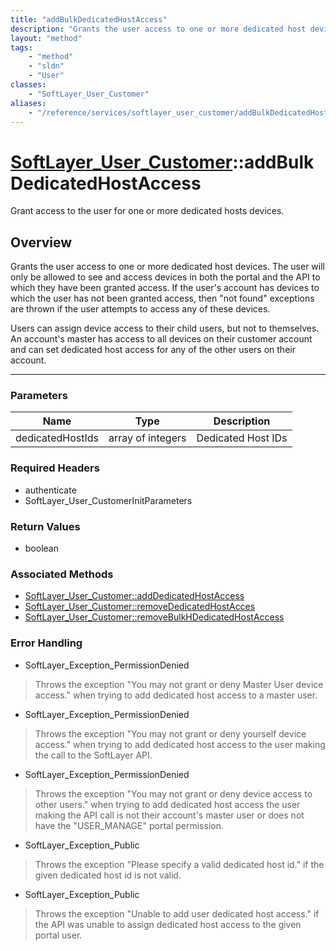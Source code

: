 ```yaml
---
title: "addBulkDedicatedHostAccess"
description: "Grants the user access to one or more dedicated host devices.  The user will only be allowed to see and access devices i... "
layout: "method"
tags:
    - "method"
    - "sldn"
    - "User"
classes:
    - "SoftLayer_User_Customer"
aliases:
    - "/reference/services/softlayer_user_customer/addBulkDedicatedHostAccess"
---
```

# [SoftLayer_User_Customer](/reference/services/SoftLayer_User_Customer)::addBulkDedicatedHostAccess


Grant access to the user for one or more dedicated hosts devices.


## Overview 
Grants the user access to one or more dedicated host devices.  The user will only be allowed to see and access devices in both the portal and the API to which they have been granted access.  If the user's account has devices to which the user has not been granted access, then "not found" exceptions are thrown if the user attempts to access any of these devices. 

Users can assign device access to their child users, but not to themselves. An account's master has access to all devices on their customer account and can set dedicated host access for any of the other users on their account. 

-----

### Parameters 
|Name | Type | Description |
| --- | --- | --- |
|dedicatedHostIds| array of integers| Dedicated Host IDs|


### Required Headers
* authenticate
* SoftLayer_User_CustomerInitParameters


### Return Values
* boolean


### Associated Methods

*  [SoftLayer_User_Customer::addDedicatedHostAccess](/reference/services/SoftLayer_User_Customer/addDedicatedHostAccess )
*  [SoftLayer_User_Customer::removeDedicatedHostAcces](/reference/services/SoftLayer_User_Customer/removeDedicatedHostAcces )
*  [SoftLayer_User_Customer::removeBulkHDedicatedHostAccess](/reference/services/SoftLayer_User_Customer/removeBulkHDedicatedHostAccess )



### Error Handling

* SoftLayer_Exception_PermissionDenied 

> Throws the exception "You may not grant or deny Master User device access." when trying to add dedicated host access to a master user. 

* SoftLayer_Exception_PermissionDenied 

> Throws the exception "You may not grant or deny yourself device access." when trying to add dedicated host access to the user making the call to the SoftLayer API. 

* SoftLayer_Exception_PermissionDenied 

> Throws the exception "You may not grant or deny device access to other users." when trying to add dedicated host access the user making the API call is not their account's master user or does not have the "USER_MANAGE" portal permission. 

* SoftLayer_Exception_Public 

> Throws the exception "Please specify a valid dedicated host id." if the given dedicated host id is not valid. 

* SoftLayer_Exception_Public 

> Throws the exception "Unable to add user dedicated host access." if the API was unable to assign dedicated host access to the given portal user. 



